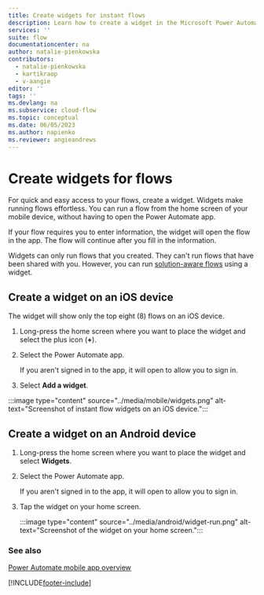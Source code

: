 ```yaml
---
title: Create widgets for instant flows
description: Learn how to create a widget in the Microsoft Power Automate mobile app.
services: ''
suite: flow
documentationcenter: na
author: natalie-pienkowska
contributors:
  - natalie-pienkowska
  - kartikraop
  - v-aangie
editor: ''
tags: ''
ms.devlang: na
ms.subservice: cloud-flow
ms.topic: conceptual
ms.date: 06/05/2023
ms.author: napienko
ms.reviewer: angieandrews
---
```


# Create widgets for flows

For quick and easy access to your flows, create a widget. Widgets make running flows effortless. You can run a flow from the home screen of your mobile device, without having to open the Power Automate app.

If your flow requires you to enter information, the widget will open the flow in the app. The flow will continue after you fill in the information.

Widgets can only run flows that you created. They can't run flows that have been shared with you. However, you can run [solution-aware flows](../overview-solution-flows.md) using a widget.

## Create a widget on an iOS device

The widget will show only the top eight (8) flows on an iOS device.

1. Long-press the home screen where you want to place the widget and select the plus icon (**+**).
1. Select the Power Automate app.

    If you aren't signed in to the app, it will open to allow you to sign in.

1. Select **Add a widget**.


:::image type="content" source="../media/mobile/widgets.png" alt-text="Screenshot of instant flow widgets on an iOS device.":::


## Create a widget on an Android device

1. Long-press the home screen where you want to place the widget and select **Widgets**.
1. Select the Power Automate app.

    If you aren't signed in to the app, it will open to allow you to sign in.

1. Tap the widget on your home screen.

    :::image type="content" source="../media/android/widget-run.png" alt-text="Screenshot of the widget on your home screen.":::

### See also

[Power Automate mobile app overview](overview-mobile.md)

[!INCLUDE[footer-include](../includes/footer-banner.md)]
